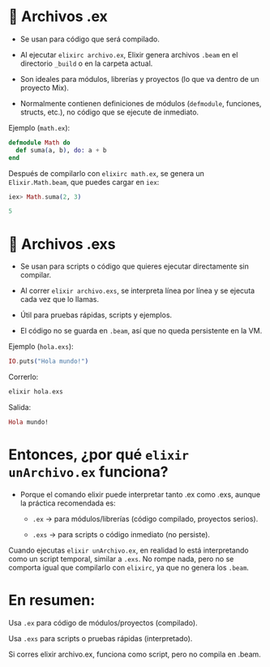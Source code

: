# 📂 Archivos .ex

* Se usan para código que será compilado.

* Al ejecutar `elixirc archivo.ex`, Elixir genera archivos `.beam` en el directorio `_build` o en la carpeta actual.

* Son ideales para módulos, librerías y proyectos (lo que va dentro de un proyecto Mix).

* Normalmente contienen definiciones de módulos (`defmodule`, funciones, structs, etc.), no código que se ejecute de inmediato.

Ejemplo (`math.ex`):

```elixir
defmodule Math do
  def suma(a, b), do: a + b
end
```

Después de compilarlo con `elixirc math.ex`, se genera un `Elixir.Math.beam`, que puedes cargar en `iex`:

```elixir
iex> Math.suma(2, 3)

5
```

# 📂 Archivos .exs

* Se usan para scripts o código que quieres ejecutar directamente sin compilar.

* Al correr `elixir archivo.exs`, se interpreta línea por línea y se ejecuta cada vez que lo llamas.

* Útil para pruebas rápidas, scripts y ejemplos.

* El código no se guarda en `.beam`, así que no queda persistente en la VM.

Ejemplo (`hola.exs`):

```elixir
IO.puts("Hola mundo!")
```

Correrlo:

```elixir
elixir hola.exs
```

Salida:

```elixir
Hola mundo!
```

# Entonces, ¿por qué `elixir unArchivo.ex` funciona?

* Porque el comando elixir puede interpretar tanto .ex como .exs, aunque la práctica recomendada es:

    * `.ex` → para módulos/librerías (código compilado, proyectos serios).
    
    * `.exs` → para scripts o código inmediato (no persiste).

Cuando ejecutas `elixir unArchivo.ex`, en realidad lo está interpretando como un script temporal, similar a `.exs`. No rompe nada, pero no se comporta igual que compilarlo con `elixirc`, ya que no genera los `.beam`.

# En resumen:

Usa `.ex` para código de módulos/proyectos (compilado).

Usa `.exs` para scripts o pruebas rápidas (interpretado).

Si corres elixir archivo.ex, funciona como script, pero no compila en .beam.